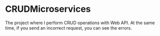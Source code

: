 # CRUDMicroservices
The project where I perform CRUD operations with Web API. At the same time, if you send an incorrect request, you can see the errors.
